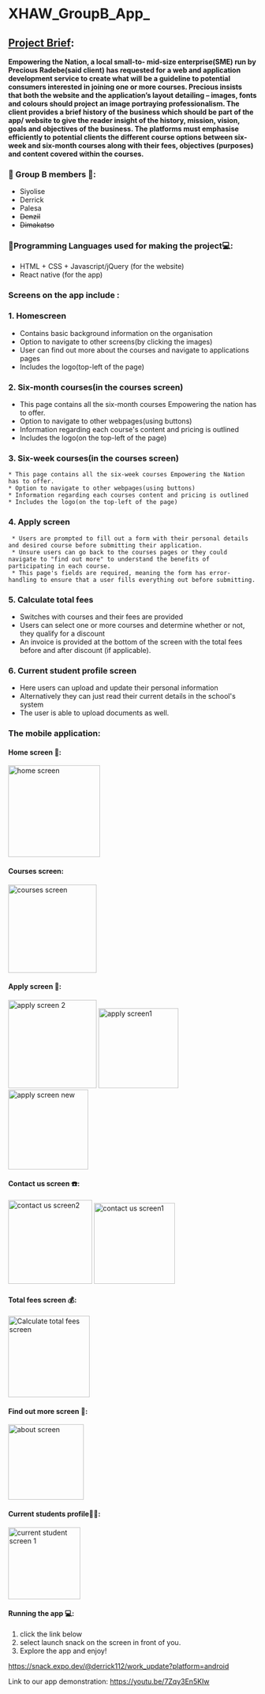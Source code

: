 # XHAW_GroupB_App_


## <u>Project Brief</u>:
**Empowering the Nation, a local small-to- mid-size enterprise(SME) run by Precious Radebe(said client) has requested for a web and application development service to create what will be a guideline to potential consumers interested in joining one or more courses. Precious insists that both the website and the application’s layout detailing – images, fonts and colours should project an image portraying professionalism. The client provides a brief history of the business which should be part of the app/ website to give the reader insight of the history, mission, vision, goals and objectives of the business. The platforms must emphasise efficiently to potential clients the different course options between six-week and six-month courses along with their fees, objectives (purposes) and content covered within the courses.**

### 👨 Group B members 👩:
- Siyolise
- Derrick
- Palesa
- ~~Denzil~~
- ~~Dimakatso~~

### 📱Programming Languages used for making the project💻:
- HTML + CSS + Javascript/jQuery (for the website)
-  React native (for the app)

  ### Screens on the app include :
 ### 1. Homescreen
  * Contains basic background information on the organisation
  * Option to navigate to other screens(by clicking the images)
  * User can find out more about the courses and navigate to applications pages
  * Includes the logo(top-left of the page)
 ### 2. Six-month courses(in the courses screen)
* This page contains all the six-month courses Empowering the nation has to offer.
* Option to navigate to other webpages(using buttons)
* Information regarding each course's content and pricing is outlined
* Includes the logo(on the top-left of the page)

### 3. Six-week courses(in the courses screen)
    * This page contains all the six-week courses Empowering the Nation has to offer.
    * Option to navigate to other webpages(using buttons)
    * Information regarding each courses content and pricing is outlined
    * Includes the logo(on the top-left of the page)

 ### 4. Apply screen
     * Users are prompted to fill out a form with their personal details and desired course before submitting their application.
     * Unsure users can go back to the courses pages or they could navigate to "find out more" to understand the benefits of participating in each course.
     * This page's fields are required, meaning the form has error-handling to ensure that a user fills everything out before submitting.

   ### 5. Calculate total fees
   * Switches with courses and their fees are provided
   * Users can select one or more courses and determine whether or not, they qualify for a discount
   * An invoice is provided at the bottom of the screen with the total fees before and after discount (if applicable).

   ### 6. Current student profile screen
   * Here users can upload and update their personal information
   * Alternatively they can just read their current details in the school's system
   * The user is able to upload documents as well.


 ### The mobile application:
 #### Home screen 🏯:
 <img width="186" alt="home screen" src="https://github.com/user-attachments/assets/c83a0726-0061-415e-8fcc-07a5a9648ec4">


#### Courses screen:
<img width="179" alt="courses screen" src="https://github.com/user-attachments/assets/5c306793-2265-46db-b4ae-c8b8fe4da743">

#### Apply screen 📝:
<img width="179" alt="apply screen 2" src="https://github.com/user-attachments/assets/528fb078-f714-4162-a5f4-4ea14c9fb181">
<img width="162" alt="apply screen1" src="https://github.com/user-attachments/assets/2627b6bc-493d-4b91-97a1-6702dff0f33f">
<img width="162" alt="apply screen new" src="https://github.com/user-attachments/assets/7c1c6eda-2f0b-475d-90f8-fe5f1eb904b6">

#### Contact us screen ☎️:
<img width="170" alt="contact us screen2" src="https://github.com/user-attachments/assets/a25e3929-a4da-429e-a2ba-7a3b22446546">
<img width="164" alt="contact us screen1" src="https://github.com/user-attachments/assets/776299d5-338f-4a35-8261-5ff673cfa58a">

#### Total fees screen 💰:
<img width="165" alt="Calculate total fees screen" src="https://github.com/user-attachments/assets/9cc17e1d-22b8-4c43-8070-ffea02f23cdd">

#### Find out more screen 🔎:
<img width="153" alt="about screen" src="https://github.com/user-attachments/assets/782f1145-5c37-448d-801f-fbe82e682688">

#### Current students profile👨👩:
<img width="146" alt="current student screen 1" src="https://github.com/user-attachments/assets/2975d6eb-9062-49bd-a616-eab3cca87cc4">

#### Running the app 💻:
1. click the link below
2. select launch snack on the screen in front of you.
3. Explore the app and enjoy!

[https://snack.expo.dev/@derrick112/work_update?platform=android ](https://snack.expo.dev/@derrick112/work_update?platform=android)

Link to our app demonstration: https://youtu.be/7Zqy3En5KIw 
